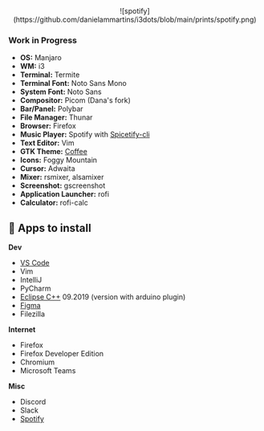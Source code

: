 <center>![spotify](https://github.com/danielammartins/i3dots/blob/main/prints/spotify.png)</center>

### Work in Progress

-  **OS:** Manjaro
-  **WM:** i3
-  **Terminal:** Termite
-  **Terminal Font:** Noto Sans Mono
-  **System Font:** Noto Sans
-  **Compositor:** Picom (Dana's fork)
-  **Bar/Panel:** Polybar
-  **File Manager:** Thunar
-  **Browser:** Firefox
-  **Music Player:** Spotify with [Spicetify-cli](https://github.com/khanhas/spicetify-cli)
-  **Text Editor:** Vim
-  **GTK Theme:** [Coffee](https://github.com/danielammartins/KDEdotfiles/tree/main/.themes/Coffee) 
-  **Icons:** Foggy Mountain
-  **Cursor:** Adwaita
-  **Mixer:** rsmixer, alsamixer
-  **Screenshot:** gscreenshot 
-  **Application Launcher:** rofi
-  **Calculator:** rofi-calc

## :pushpin: Apps to install

**Dev**
-  [VS Code](https://aur.archlinux.org/packages/visual-studio-code-bin/)
-  Vim
-  IntelliJ
-  PyCharm
-  [Eclipse C++](https://www.eclipse.org/downloads/packages/release/kepler/sr2/eclipse-ide-cc-developers) 09.2019 (version with arduino plugin)
-  [Figma](https://aur.archlinux.org/packages/figma-linux/)
-  Filezilla

**Internet**
-  Firefox
-  Firefox Developer Edition
-  Chromium
-  Microsoft Teams

**Misc**
-  Discord
-  Slack
-  [Spotify](https://aur.archlinux.org/packages/spotify/)

